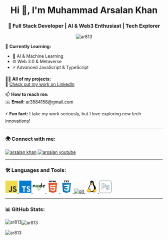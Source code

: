 <h1 align="center">Hi 👋, I'm Muhammad Arsalan Khan</h1>
<h3 align="center">🚀 Full Stack Developer | AI & Web3 Enthusiast | Tech Explorer</h3>

<p align="center">
  <img src="https://komarev.com/ghpvc/?username=ar813&label=Profile%20Views&color=0e75b6&style=flat" alt="ar813" />
</p>

🌱 **Currently Learning:**  
- 🤖 AI & Machine Learning  
- 🌐 Web 3.0 & Metaverse  
- ⚡ Advanced JavaScript & TypeScript  

👨‍💻 **All of my projects:**  
🔗 [Check out my work on LinkedIn](https://www.linkedin.com/in/arsalan-khan-03670b2ba)  

📫 **How to reach me:**  
✉️ **Email:** ar3584158@gmail.com  

⚡ **Fun fact:** I take my work seriously, but I love exploring new tech innovations!  

---

<h3 align="left">🌍 Connect with me:</h3>
<p align="left">
  <a href="https://linkedin.com/in/arsalan-khan" target="blank">
    <img align="center" src="https://raw.githubusercontent.com/rahuldkjain/github-profile-readme-generator/master/src/images/icons/Social/linked-in-alt.svg" alt="arsalan khan" height="30" width="40" />
  </a>
  <a href="https://www.youtube.com/channel/UCYD8YKfPoLzNqBL_qHShIHQ" target="blank">
    <img align="center" src="https://raw.githubusercontent.com/rahuldkjain/github-profile-readme-generator/master/src/images/icons/Social/youtube.svg" alt="arsalan youtube" height="30" width="40" />
  </a>
</p>

---

<h3 align="left">🛠️ Languages and Tools:</h3>
<p align="left">
  <a href="https://developer.mozilla.org/en-US/docs/Web/JavaScript" target="_blank">
    <img src="https://raw.githubusercontent.com/devicons/devicon/master/icons/javascript/javascript-original.svg" alt="javascript" width="40" height="40"/>
  </a>
  <a href="https://www.typescriptlang.org/" target="_blank">
    <img src="https://raw.githubusercontent.com/devicons/devicon/master/icons/typescript/typescript-original.svg" alt="typescript" width="40" height="40"/>
  </a>
  <a href="https://nodejs.org" target="_blank">
    <img src="https://raw.githubusercontent.com/devicons/devicon/master/icons/nodejs/nodejs-original-wordmark.svg" alt="nodejs" width="40" height="40"/>
  </a>
  <a href="https://www.w3.org/html/" target="_blank">
    <img src="https://raw.githubusercontent.com/devicons/devicon/master/icons/html5/html5-original-wordmark.svg" alt="html5" width="40" height="40"/>
  </a>
  <a href="https://www.w3schools.com/css/" target="_blank">
    <img src="https://raw.githubusercontent.com/devicons/devicon/master/icons/css3/css3-original-wordmark.svg" alt="css3" width="40" height="40"/>
  </a>
  <a href="https://git-scm.com/" target="_blank">
    <img src="https://www.vectorlogo.zone/logos/git-scm/git-scm-icon.svg" alt="git" width="40" height="40"/>
  </a>
  <a href="https://www.linux.org/" target="_blank">
    <img src="https://raw.githubusercontent.com/devicons/devicon/master/icons/linux/linux-original.svg" alt="linux" width="40" height="40"/>
  </a>
  <a href="https://www.photoshop.com/en" target="_blank">
    <img src="https://raw.githubusercontent.com/devicons/devicon/master/icons/photoshop/photoshop-line.svg" alt="photoshop" width="40" height="40"/>
  </a>
</p>

---

<h3 align="left">📊 GitHub Stats:</h3>
<p>
  <img align="left" src="https://github-readme-stats.vercel.app/api/top-langs?username=ar813&show_icons=true&locale=en&layout=compact" alt="ar813" />
</p>

<p>
  <img align="center" src="https://github-readme-stats.vercel.app/api?username=ar813&show_icons=true&locale=en" alt="ar813" />
</p>

<p>
  <img align="center" src="https://github-readme-streak-stats.herokuapp.com/?user=ar813&" alt="ar813" />
</p>

